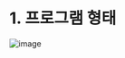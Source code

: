 # 1. 프로그램 형태
![image](https://github.com/NeatyNut/hwpauto/assets/89675001/7f0f26c6-0169-4440-aece-334fa6e56174)
